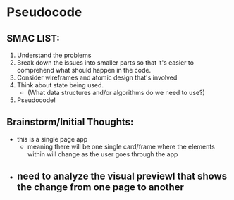 # Pseudocode

## SMAC LIST:
1. Understand the problems
2. Break down the issues into smaller parts so that it's easier to comprehend what should happen in the code.
3. Consider wireframes and atomic design that's involved
4. Think about state being used.
    - (What data structures and/or algorithms do we need to use?)
5. Pseudocode!

## Brainstorm/Initial Thoughts:
- this is a single page app
    - meaning there will be one single card/frame where the elements within will change as the user goes through the app
- need to analyze the visual previewl that shows the change from one page to another
    -
